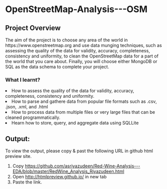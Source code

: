 # OpenStreetMap-Analysis---OSM

<h2>Project Overview</h2>

<p>The aim of the project is to choose any area of the world in https://www.openstreetmap.org and use data munging techniques, such as assessing the quality of the data for validity, accuracy, completeness, consistency and uniformity, to clean the OpenStreetMap data for a part of the world that you care about. Finally, you will choose either MongoDB or SQL as the data schema to complete your project.</p>

<h3>What I learnt?</h3>

<li>How to assess the quality of the data for validity, accuracy, completeness, consistency and uniformity.</li>
<li>How to parse and gathere data from popular file formats such as .csv, .json, .xml, and .html</li>
<li>How to process data from multiple files or very large files that can be cleaned programmatically.</li>
<li>Hearn how to store, query, and aggregate data using SQLLite</li>

<h2>Output:</h2>
<p>To view the output, please copy & past the following URL in github html preview site. </p>

1) Copy https://github.com/asriyazudeen/Red-Wine-Analysis---EDA/blob/master/RedWine_Analysis_Riyazudeen.html
2) Open http://htmlpreview.github.io/ in new tab
3) Paste the link. 

